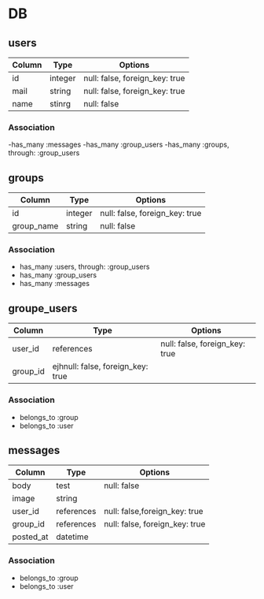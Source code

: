 
# DB

## users

|Column|Type|Options|
|------|----|-------|
|id|integer|null: false, foreign_key: true|
|mail|string|null: false, foreign_key: true|
|name|stinrg|null: false|


### Association

-has_many :messages
-has_many :group_users
-has_many :groups, through: :group_users

## groups

|Column|Type|Options|
|------|----|-------|
|id|integer|null: false, foreign_key: true|
|group_name|string|null: false|
### Association

- has_many :users, through: :group_users
- has_many :group_users
- has_many :messages

## groupe_users

|Column|Type|Options|
|------|----|-------|
|user_id|references|null: false, foreign_key: true|
|group_id|ejhnull: false, foreign_key: true|

### Association
- belongs_to :group
- belongs_to :user


## messages

|Column|Type|Options|
|------|----|-------|
|body|test|null: false|
|image|string||
|user_id|references|null: false,foreign_key: true|
|group_id|references|null: false, foreign_key: true|
|posted_at|datetime||
### Association
- belongs_to :group
- belongs_to :user
